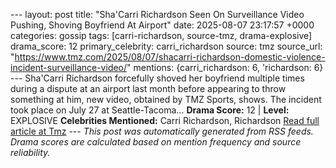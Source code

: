 --- layout: post title: "Sha'Carri Richardson Seen On Surveillance Video Pushing, Shoving Boyfriend At Airport" date: 2025-08-07 23:17:57 +0000 categories: gossip tags: [carri-richardson, source-tmz, drama-explosive] drama_score: 12 primary_celebrity: carri_richardson source: tmz source_url: "https://www.tmz.com/2025/08/07/shacarri-richardson-domestic-violence-incident-surveillance-video/" mentions: {carri_richardson: 6, 'richardson: 6} --- Sha'Carri Richardson forcefully shoved her boyfriend multiple times during a dispute at an airport last month before appearing to throw something at him, new video, obtained by TMZ Sports, shows. The incident took place on July 27 at Seattle-Tacoma… **Drama Score:** 12 | **Level:** EXPLOSIVE **Celebrities Mentioned:** Carri Richardson, Richardson [Read full article at Tmz](https://www.tmz.com/2025/08/07/shacarri-richardson-domestic-violence-incident-surveillance-video/) --- *This post was automatically generated from RSS feeds. Drama scores are calculated based on mention frequency and source reliability.*